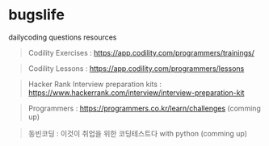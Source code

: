 # bugslife
dailycoding questions resources

> Codility Exercises : https://app.codility.com/programmers/trainings/

> Codility Lessons : https://app.codility.com/programmers/lessons

> Hacker Rank Interview preparation kits : https://www.hackerrank.com/interview/interview-preparation-kit

> Programmers : https://programmers.co.kr/learn/challenges (comming up)

> 동빈코딩 : 이것이 취업을 위한 코딩테스트다 with python (comming up)
